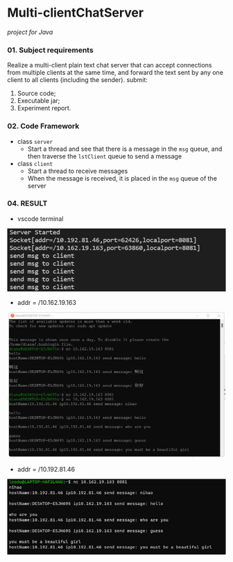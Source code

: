 # Multi-clientChatServer

*project for Java*

### 01. Subject requirements

Realize a multi-client plain text chat server that can accept connections from multiple clients at the same time, and forward the text sent by any one client to all clients (including the sender). submit:

1. Source code;
2. Executable jar;
3. Experiment report.

### 02. Code Framework

+ class `server`
   + Start a thread and see that there is a message in the `msg` queue, and then traverse the `lstClient` queue to send a message
+ class `client`
   + Start a thread to receive messages
   + When the message is received, it is placed in the `msg` queue of the server

###  04. RESULT

+ vscode terminal

<img src="截图3.png" alt="截图3" style="zoom:80%;" />

+ addr = /10.162.19.163

![截图2](截图2.png)

+ addr = /10.192.81.46

![截图1](截图1.png)

